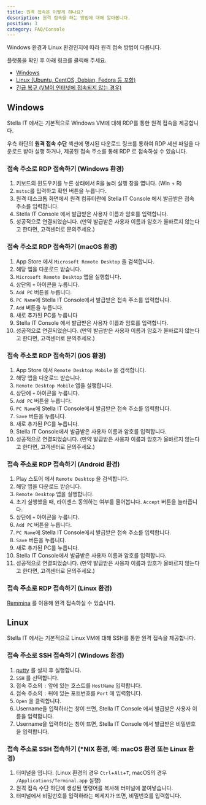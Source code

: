 ```yaml
---
title: 원격 접속은 어떻게 하나요?
description: 원격 접속을 하는 방법에 대해 알아봅니다.
position: 3
category: FAQ/Console
---
```


Windows 환경과 Linux 환경인지에 따라 원격 접속 방법이 다릅니다.  
  
플랫폼을 확인 후 아래 링크를 클릭해 주세요.
* [Windows](#windows)
* [Linux (Ubuntu, CentOS, Debian, Fedora 등 포함)](#linux)  
* [긴급 복구 (VM이 인터넷에 접속되지 않는 경우)](./how-to-use-safemode)

## Windows
Stella IT 에서는 기본적으로 Windows VM에 대해 RDP를 통한 원격 접속을 제공합니다.

우측 하단의 **원격 접속 수단** 섹션에 명시된 다운로드 링크를 통하여 RDP 세션 파일을 다운로드 받아 실행 하거나, 제공된 접속 주소를 통해 RDP 로 접속하실 수 있습니다.

### 접속 주소로 RDP 접속하기 (Windows 환경)

1. 키보드의 윈도우키를 누른 상태에서 R을 눌러 실행 창을 엽니다. (Win + R)
2. `mstsc`를 입력하고 확인 버튼을 누릅니다.
3. 원격 데스크톱 화면에서 원격 컴퓨터란에 Stella IT Console 에서 발급받은 접속 주소를 입력합니다.
4. Stella IT Console 에서 발급받은 사용자 이름과 암호를 입력합니다.
10. 성공적으로 연결되었습니다. (만약 발급받은 사용자 이름과 암호가 올바르지 않는다고 한다면, 고객센터로 문의주세요.)

### 접속 주소로 RDP 접속하기 (macOS 환경)
1. App Store 에서 `Microsoft Remote Desktop` 을 검색합니다.
2. 해당 앱을 다운로드 받습니다.
3. `Microsoft Remote Desktop` 앱을 실행합니다.
4. 상단의 `+` 아이콘을 누릅니다.
5. `Add PC` 버튼을 누릅니다.
6. `PC Name`에 Stella IT Console에서 발급받은 접속 주소를 입력합니다.
7. `Add` 버튼을 누릅니다.
8. 새로 추가된 PC를 누릅니다
9. Stella IT Console 에서 발급받은 사용자 이름과 암호를 입력합니다.
10. 성공적으로 연결되었습니다. (만약 발급받은 사용자 이름과 암호가 올바르지 않는다고 한다면, 고객센터로 문의주세요.)

### 접속 주소로 RDP 접속하기 (iOS 환경)
1. App Store 에서 `Remote Desktop Mobile` 을 검색합니다.
2. 해당 앱을 다운로드 받습니다.
3. `Remote Desktop Mobile` 앱을 실행합니다.
4. 상단에 `+` 아이콘을 누릅니다.
5. `Add PC` 버튼을 누릅니다.
6. `PC Name`에 Stella IT Console에서 발급받은 접속 주소를 입력합니다.
7. `Save` 버튼을 누릅니다.
8. 새로 추가된 PC를 누릅니다.
9. Stella IT Console에서 발급받은 사용자 이름과 암호를 입력합니다.
10. 성공적으로 연결되었습니다. (만약 발급받은 사용자 이름과 암호가 올바르지 않는다고 한다면, 고객센터로 문의주세요.)

### 접속 주소로 RDP 접속하기 (Android 환경)
1. Play 스토어 에서 `Remote Desktop` 을 검색합니다.
2. 해당 앱을 다운로드 받습니다.
3. `Remote Desktop` 앱을 실행합니다.
4. 초기 실행했을 때, 라이센스 동의하는 여부를 물어봅니다. `Accept` 버튼을 눌러줍니다.
5. 상단에 `+` 아이콘을 누릅니다.
6. `Add PC` 버튼을 누릅니다.
7. `PC Name`에 Stella IT Console에서 발급받은 접속 주소를 입력합니다.
8. `Save` 버튼을 누릅니다.
9. 새로 추가된 PC를 누릅니다.
10. Stella IT Console에서 발급받은 사용자 이름과 암호를 입력합니다.
11. 성공적으로 연결되었습니다. (만약 발급받은 사용자 이름과 암호가 올바르지 않는다고 한다면, 고객센터로 문의주세요.)

### 접속 주소로 RDP 접속하기 (Linux 환경)
[Remmina](https://remmina.org/) 를 이용해 원격 접속하실 수 있습니다.

## Linux
Stella IT 에서는 기본적으로 Linux VM에 대해 SSH를 통한 원격 접속을 제공합니다.

### 접속 주소로 SSH 접속하기 (Windows 환경)
1. [putty](https://www.chiark.greenend.org.uk/~sgtatham/putty/latest.html) 를 설치 후 실행합니다.
2. `SSH` 를 선택합니다.
3. 접속 주소의 `:` 앞에 있는 호스트를 `HostName` 입력합니다.
4. 접속 주소의 `:` 뒤에 있는 포트번호를 `Port` 에 입력합니다.
5. `Open` 을 클릭합니다.
6. Username을 입력하라는 창이 뜨면, Stella IT Console 에서 발급받은 사용자 이름을 입력합니다.
7. Username을 입력하라는 창이 뜨면, Stella IT Console 에서 발급받은 비밀번호을 입력합니다.

### 접속 주소로 SSH 접속하기 (*NIX 환경, 예: macOS 환경 또는 Linux 환경)
1. 터미널을 엽니다. (Linux 환경의 경우 `Ctrl`+`Alt`+`T`, macOS의 경우 `/Applications/Terminal.app` 실행)
2. 원격 접속 수단 하단에 생성된 명령어를 복사해 터미널에 붙여넣습니다.
3. 터미널에서 비밀번호를 입력하라는 메세지가 뜨면, 비밀번호를 입력합니다.
